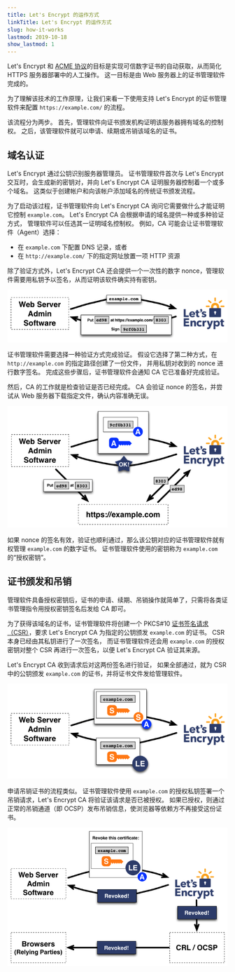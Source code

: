 ```yaml
---
title: Let's Encrypt 的运作方式
linkTitle: Let's Encrypt 的运作方式
slug: how-it-works
lastmod: 2019-10-18
show_lastmod: 1
---
```



Let's&nbsp;Encrypt 和 [ACME 协议](https://tools.ietf.org/html/rfc8555)的目标是实现可信数字证书的自动获取，从而简化 HTTPS 服务器部署中的人工操作。  这一目标是由 Web 服务器上的证书管理软件完成的。

为了理解该技术的工作原理，让我们来看一下使用支持 Let's&nbsp;Encrypt 的证书管理软件来配置 `https://example.com/` 的流程。

该流程分为两步。  首先，管理软件向证书颁发机构证明该服务器拥有域名的控制权。  之后，该管理软件就可以申请、续期或吊销该域名的证书。

## 域名认证

Let's&nbsp;Encrypt 通过公钥识别服务器管理员。  证书管理软件首次与 Let's&nbsp;Encrypt 交互时，会生成新的密钥对，并向 Let's&nbsp;Encrypt CA 证明服务器控制着一个或多个域名。  这类似于创建帐户和向该帐户添加域名的传统证书颁发流程。

为了启动该过程，证书管理软件向 Let's Encrypt CA 询问它需要做什么才能证明它控制 `example.com`。  Let's Encrypt CA 会根据申请的域名提供一种或多种验证方式，   管理软件可以任选其一证明域名控制权。  例如，CA 可能会让证书管理软件（Agent）选择：

* 在 `example.com` 下配置 DNS 记录，或者
* 在 `http://example.com/` 下的指定网址放置一项 HTTP 资源

除了验证方式外，Let's Encrypt CA 还会提供一个一次性的数字 nonce，管理软件需要用私钥予以签名，从而证明该软件确实持有密钥。

<div class="howitworks-figure">
<img alt="询问如何证明对 example.com 的控制权"
     src="/images/howitworks_challenge.png"/>
</div>

证书管理软件需要选择一种验证方式完成验证。   假设它选择了第二种方式，在 `http://example.com` 的指定路径创建了一份文件，  并用私钥对收到的 nonce 进行数字签名。  完成这些步骤后，证书管理软件会通知 CA 它已准备好完成验证。

然后，CA 的工作就是检查验证是否已经完成。  CA 会验证 nonce 的签名，并尝试从 Web 服务器下载指定文件，确认内容准确无误。

<div class="howitworks-figure">
<img alt="申请验证对 example.com 的控制权"
     src="/images/howitworks_authorization.png"/>
</div>

如果 nonce 的签名有效，验证也顺利通过，那么该公钥对应的证书管理软件就有权管理 `example.com` 的数字证书。  证书管理软件使用的密钥称为 `example.com` 的“授权密钥”。


## 证书颁发和吊销

管理软件具备授权密钥后，证书的申请、续期、吊销操作就简单了，只需将各类证书管理指令用授权密钥签名后发给 CA 即可。

为了获得该域名的证书，证书管理软件将创建一个 PKCS#10 [证书签名请求（CSR）](https://tools.ietf.org/html/rfc2986)，要求 Let's&nbsp;Encrypt CA 为指定的公钥颁发 `example.com` 的证书。  CSR 本身已经由其私钥进行了一次签名，  而证书管理软件还会用 `example.com` 的授权密钥对整个 CSR 再进行一次签名，以便 Let's&nbsp;Encrypt CA 验证其来源。

Let's&nbsp;Encrypt CA 收到请求后对这两份签名进行验证，  如果全部通过，就为 CSR 中的公钥颁发 `example.com` 的证书，并将证书文件发给管理软件。

<div class="howitworks-figure">
<img alt="为 example.com 申请证书"
     src="/images/howitworks_certificate.png"/>
</div>

申请吊销证书的流程类似。  证书管理软件使用 `example.com` 的授权私钥签署一个吊销请求，Let's&nbsp;Encrypt CA 将验证该请求是否已被授权。  如果已授权，则通过正常的吊销通道（即 OCSP）发布吊销信息，使浏览器等依赖方不再接受这份证书。

<div class="howitworks-figure">
<img alt="申请吊销 example.com 的证书"
     src="/images/howitworks_revocation.png"/>
</div>

